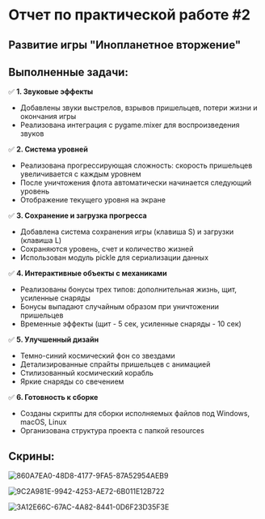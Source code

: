 # Отчет по практической работе #2
## Развитие игры "Инопланетное вторжение"

## Выполненные задачи:

✅ **1. Звуковые эффекты**
- Добавлены звуки выстрелов, взрывов пришельцев, потери жизни и окончания игры
- Реализована интеграция с pygame.mixer для воспроизведения звуков

✅ **2. Система уровней** 
- Реализована прогрессирующая сложность: скорость пришельцев увеличивается с каждым уровнем
- После уничтожения флота автоматически начинается следующий уровень
- Отображение текущего уровня на экране

✅ **3. Сохранение и загрузка прогресса**
- Добавлена система сохранения игры (клавиша S) и загрузки (клавиша L)
- Сохраняются уровень, счет и количество жизней
- Использован модуль pickle для сериализации данных

✅ **4. Интерактивные объекты с механиками**
- Реализованы бонусы трех типов: дополнительная жизнь, щит, усиленные снаряды
- Бонусы выпадают случайным образом при уничтожении пришельцев
- Временные эффекты (щит - 5 сек, усиленные снаряды - 10 сек)

✅ **5. Улучшенный дизайн**
- Темно-синий космический фон со звездами
- Детализированные спрайты пришельцев с анимацией
- Стилизованный космический корабль
- Яркие снаряды со свечением

✅ **6. Готовность к сборке**
- Созданы скрипты для сборки исполняемых файлов под Windows, macOS, Linux
- Организована структура проекта с папкой resources

## Скрины:

![860A7EA0-48D8-4177-9FA5-87A52954AEB9](https://github.com/user-attachments/assets/107116a2-04b2-41fc-a6b1-e66cd21fad67)

![9C2A981E-9942-4253-AE72-6B011E12B722](https://github.com/user-attachments/assets/decfe5a5-4c5d-4cbb-985c-42971d354852)

![3A12E66C-67AC-4A82-8441-0D6F23D35F3E](https://github.com/user-attachments/assets/325fea6f-10b0-4917-927b-4a13630d4e75)

